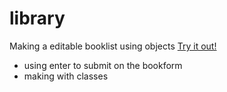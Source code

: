 # library
Making a editable booklist using objects
[Try it out!](https://kessius00.github.io/library/)

- using enter to submit on the bookform
- making with classes

